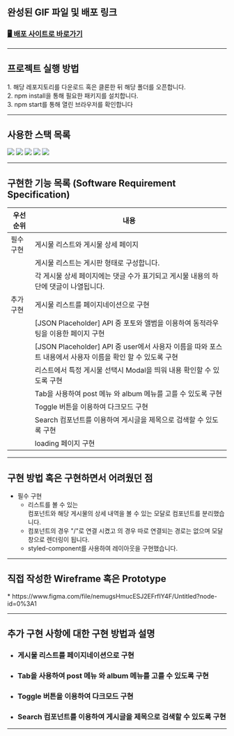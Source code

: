 
<h2>완성된 GIF 파일 및 배포 링크</h2>
<h3><a href="http://jeongmin7.surge.sh" target='_blank'>🖥 배포 사이트로 바로가기  </a></h3>

*** 
<h2> 프로젝트 실행 방법 </h2>
1. 해당 레포지토리를 다운로드 혹은 클론한 뒤 해당 폴더를 오픈합니다. <br/>
2. npm install을 통해 필요한 패키지를 설치합니다.<br/>
3. npm start를 통해 열린 브라우저를 확인합니다<br/>

***

<h2> 사용한 스택 목록</h2>
<img src="https://img.shields.io/badge/html5-E34F26?style=for-the-badge&logo=html5&logoColor=white"> 
<img src="https://img.shields.io/badge/css-1572B6?style=for-the-badge&logo=css3&logoColor=white"> 
<img src="https://img.shields.io/badge/javascript-F7DF1E?style=for-the-badge&logo=javascript&logoColor=black"> 
<img src="https://img.shields.io/badge/react-61DAFB?style=for-the-badge&logo=react&logoColor=black"> 
<img src="https://img.shields.io/badge/styledcomponents-DB7093?style=for-the-badge&logo=styledcomponents&logoColor=black">

***
<h2> 구현한 기능 목록 (Software Requirement Specification)</h2>

우선순위|내용|
|---|---|
|필수 구현|게시물 리스트와 게시물 상세 페이지|
||게시물 리스트는 게시판 형태로 구성합니다.|
||각 게시물 상세 페이지에는 댓글 수가 표기되고 게시물 내용의 하단에 댓글이 나열됩니다.|
|추가 구현 | 게시물 리스트를 페이지네이션으로 구현|
||[JSON Placeholder] API 중 포토와 앨범을 이용하여 동적라우팅을 이용한 페이지 구현 |
||[JSON Placeholder] API 중 user에서 사용자 이름을 따와 포스트 내용에서 사용자 이름을 확인 할 수 있도록 구현 |
||리스트에서 특정 게시물 선택시 Modal을 띄워 내용 확인할 수 있도록 구현|
||Tab을 사용하여 post 메뉴 와 album 메뉴를 고를 수 있도록 구현 |
|| Toggle 버튼을 이용하여 다크모드 구현 |
||Search 컴포넌트를 이용하여 게시글을 제목으로 검색할 수 있도록 구현  |
||loading 페이지 구현  |

*** 

<h2>구현 방법 혹은 구현하면서 어려웠던 점</h2>

* 필수 구현
  + 리스트를 볼 수 있는 <Main />컴포넌트와 해당 게시물의 상세 내역을 볼 수 있는 <Post /> 모달로 컴포넌트를 분리했습니다.
  + <Main /> 컴포넌트의 경우 "/"로 연결 시켰고 <Post />의 경우 따로 연결되는 경로는 없으며 모달창으로 렌더링이 됩니다.  
  + styled-component를 사용하여 레이아웃을 구현했습니다. 

*** 

<h2> 직접 작성한 Wireframe 혹은 Prototype </h2>
* https://www.figma.com/file/nemugsHmucESJ2EFrfIY4F/Untitled?node-id=0%3A1

***
<h2>추가 구현 사항에 대한 구현 방법과 설명</h2>

* <h3> 게시물 리스트를 페이지네이션으로 구현</h3>
* <h3>Tab을 사용하여 post 메뉴 와 album 메뉴를 고를 수 있도록 구현 </h3>
* <h3>Toggle 버튼을 이용하여 다크모드 구현 </h3>
* <h3>Search 컴포넌트를 이용하여 게시글을 제목으로 검색할 수 있도록 구현  </h3>

***

